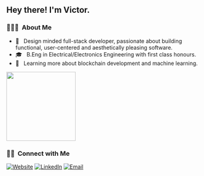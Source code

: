 
<h2> Hey there! I'm Victor.</h2>

<h3> 👨🏻‍💻 &nbsp;About Me </h3>

- 🤔 &nbsp; Design minded full-stack developer, passionate about building functional, user-centered and aesthetically pleasing software.
- 🎓 &nbsp; B.Eng in Electrical/Electronics Engineering with first class honours.
- 🌱 &nbsp; Learning more about blockchain development and machine learning.

<a href="https://github.com/thevictorwhyte">
<!--   <img height="180em" src="https://github-readme-stats.vercel.app/api?username=thevictorwhyte&theme=buefy&show_icons=true" /> -->
  <img height="180em" src="https://github-readme-stats.vercel.app/api/top-langs/?username=thevictorwhyte&theme=buefy&layout=compact" />
</a>

<br/>

<h3> 🤝🏻 &nbsp;Connect with Me </h3>

<p align="left">
<a href="https://www.victorwhyte.com/"><img alt="Website" src="https://img.shields.io/badge/Website-www.victorwhyte.com-blue?style=flat-square&logo=google-chrome"></a>
<a href="https://www.linkedin.com/in/thevictorwhyte/"><img alt="LinkedIn" src="https://img.shields.io/badge/LinkedIn-Victor%20Whyte-blue?style=flat-square&logo=linkedin"></a>
<a href="mailto:victordavidwhyte@gmail.com"><img alt="Email" src="https://img.shields.io/badge/Email-victordavidwhyte@gmail.com-blue?style=flat-square&logo=gmail"></a>
</p>
